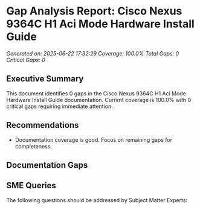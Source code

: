 # Gap Analysis Report: Cisco Nexus 9364C H1 Aci Mode Hardware Install Guide

*Generated on: 2025-06-22 17:32:29*
*Coverage: 100.0%*
*Total Gaps: 0*
*Critical Gaps: 0*

## Executive Summary

This document identifies 0 gaps in the Cisco Nexus 9364C H1 Aci Mode Hardware Install Guide documentation.
Current coverage is 100.0% with 0 critical gaps requiring immediate attention.

## Recommendations

- Documentation coverage is good. Focus on remaining gaps for completeness.

## Documentation Gaps

## SME Queries

The following questions should be addressed by Subject Matter Experts:
